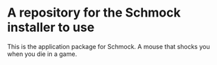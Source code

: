 # A repository for the Schmock installer to use
This is the application package for Schmock. A mouse that shocks you when you die in a game.
